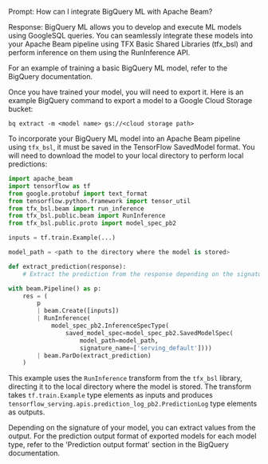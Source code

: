 Prompt:
How can I integrate BigQuery ML with Apache Beam?

Response:
BigQuery ML allows you to develop and execute ML models using GoogleSQL queries. You can seamlessly integrate these models into your Apache Beam pipeline using TFX Basic Shared Libraries (tfx_bsl) and perform inference on them using the RunInference API.

For an example of training a basic BigQuery ML model, refer to the BigQuery documentation.

Once you have trained your model, you will need to export it. Here is an example BigQuery command to export a model to a Google Cloud Storage bucket:

```
bq extract -m <model name> gs://<cloud storage path>
```

To incorporate your BigQuery ML model into an Apache Beam pipeline using `tfx_bsl`, it must be saved in the TensorFlow SavedModel format. You will need to download the model to your local directory to perform local predictions:

```python
import apache_beam
import tensorflow as tf
from google.protobuf import text_format
from tensorflow.python.framework import tensor_util
from tfx_bsl.beam import run_inference
from tfx_bsl.public.beam import RunInference
from tfx_bsl.public.proto import model_spec_pb2

inputs = tf.train.Example(...)

model_path = <path to the directory where the model is stored>

def extract_prediction(response):
    # Extract the prediction from the response depending on the signature of the model

with beam.Pipeline() as p:
    res = (
        p
        | beam.Create([inputs])
        | RunInference(
            model_spec_pb2.InferenceSpecType(
                saved_model_spec=model_spec_pb2.SavedModelSpec(
                    model_path=model_path,
                    signature_name=['serving_default'])))
        | beam.ParDo(extract_prediction)
    )
```

This example uses the `RunInference` transform from the `tfx_bsl` library, directing it to the local directory where the model is stored. The transform takes `tf.train.Example` type elements as inputs and produces `tensorflow_serving.apis.prediction_log_pb2.PredictionLog` type elements as outputs.

Depending on the signature of your model, you can extract values from the output. For the prediction output format of exported models for each model type, refer to the 'Prediction output format' section in the BigQuery documentation.